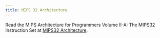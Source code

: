 ```yaml
---
title: MIPS 32 Architecture
---
```


Read the MIPS Architecture for Programmers Volume II-A: The MIPS32 Instruction Set at [MIPS32 Architecture](https://web.archive.org/web/20190616150529/https://s3-eu-west-1.amazonaws.com/downloads-mips/documents/MD00086-2B-MIPS32BIS-AFP-6.06.pdf).
